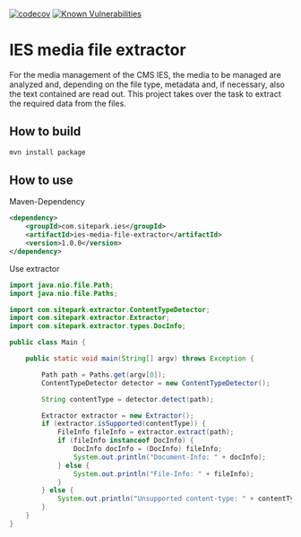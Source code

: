 [![codecov](https://codecov.io/gh/sitepark/ies-media-file-extractor/graph/badge.svg?token=WM62RRnk4X)](https://codecov.io/gh/sitepark/ies-media-file-extractor)
[![Known Vulnerabilities](https://snyk.io/test/github/sitepark/ies-media-file-extractor/badge.svg)](https://snyk.io/test/github/sitepark/ies-media-file-extractor/)

# IES media file extractor

For the media management of the CMS IES, the media to be managed are analyzed and, depending on the file type, metadata and, if necessary, also the text contained are read out. This project takes over the task to extract the required data from the files.

## How to build

```sh
mvn install package
```

## How to use

Maven-Dependency

```xml
<dependency>
	<groupId>com.sitepark.ies</groupId>
	<artifactId>ies-media-file-extractor</artifactId>
	<version>1.0.0</version>
</dependency>
```

Use extractor

```java
import java.nio.file.Path;
import java.nio.file.Paths;

import com.sitepark.extractor.ContentTypeDetector;
import com.sitepark.extractor.Extractor;
import com.sitepark.extractor.types.DocInfo;

public class Main {

	public static void main(String[] argv) throws Exception {

		Path path = Paths.get(argv[0]);
		ContentTypeDetector detector = new ContentTypeDetector();

		String contentType = detector.detect(path);

		Extractor extractor = new Extractor();
		if (extractor.isSupported(contentType)) {
			FileInfo fileInfo = extractor.extract(path);
			if (fileInfo instanceof DocInfo) {
				DocInfo docInfo = (DocInfo) fileInfo;
				System.out.println("Document-Info: " + docInfo);
			} else {
				System.out.println("File-Info: " + fileInfo);
			}
		} else {
			System.out.println("Unsupported content-type: " + contentType);
		}
	}
}
```
